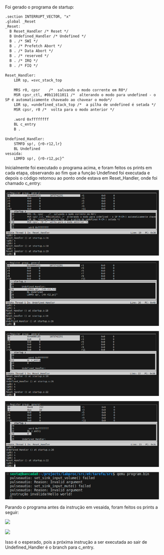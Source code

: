 

Foi gerado o programa de startup:

```
.section INTERRUPT_VECTOR, "x"
.global _Reset
_Reset:
  B Reset_Handler /* Reset */
  B Undefined_Handler /* Undefined */
  B . /* SWI */
  B . /* Prefetch Abort */
  B . /* Data Abort */
  B . /* reserved */
  B . /* IRQ */
  B . /* FIQ */
 
Reset_Handler:
    LDR sp, =svc_stack_top

    MRS r0, cpsr    /*  salvando o modo corrente em R0*/
    MSR cpsr_ctl, #0b11011011 /*  alterando o modo para undefined - o SP é automaticamente chaveado ao chavear o modo*/
    LDR sp, =undefined_stack_top /*  a pilha de undefined é setada */
    MSR cpsr, r0 /*  volta para o modo anterior */

    .word 0xffffffff
    BL c_entry
    B .

Undefined_Handler:
    STMFD sp!, {r0-r12,lr}
    BL Undefined
vesaida:
    LDMFD sp!, {r0-r12,pc}^

```

Inicialmente foi executado o programa acima, e foram feitos os prints em cada etapa, observando ao fim que a função Undefined foi executada e depois o código retornou ao ponto onde estava em Reset_Handler, onde foi chamado c_entry:

![](t-1.png)

![](t-2.png)

![](t-3.png)

![](t-4.png)

![](t-5.png)

Parando o programa antes da instrução em vesaida, foram feitos os prints a seguir:

![](2023-06-16-11-55-40.png)

![](2023-06-16-11-56-05.png)

Isso é o esperado, pois a próxima instrução a ser executada ao sair de Undefined_Handler é o branch para c_entry.